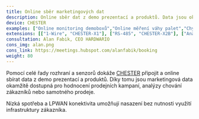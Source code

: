 ```yaml
---
title: Online sběr marketingových dat
description: Online sběr dat z demo prezentací a produktů. Data jsou okamžitě dostupná pro hodnocení prodejních kampaní, analýzy chování zákazníků nebo samotného prodeje.
device: CHESTER
examples: ["Online monitoring demoboxů","Online měření váhy palet","Chytrý regál s využitím tištěné elektroniky"]
extensions: [["1-Wire", "CHESTER-X1"], ["RS-485", "CHESTER-X2B"], ["Analogové a digitální vstupy", "CHESTER-X0C"], ["TTL/CMOS UART", "CHESTER-X2A"], ["Tenzometr", "CHESTER-X6"]]
consultation: Alan Fabik, CEO HARDWARIO
cons_img: alan.png
cons_link: https://meetings.hubspot.com/alanfabik/booking
weight: 80
---
```


Pomocí celé řady rozhraní a senzorů dokáže [CHESTER](/cs/chester/) připojit a online sbírat data z demo prezentací a produktů. Díky tomu jsou marketingová data okamžitě dostupná pro hodnocení prodejních kampaní, analýzy chování zákazníků nebo samotného prodeje.

Nízká spotřeba a LPWAN konektivita umožňují nasazení bez nutnosti využití infrastruktury zákazníka.
